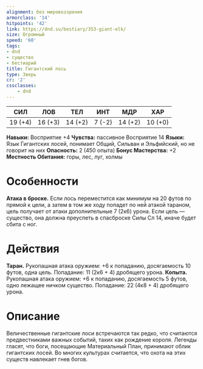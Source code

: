 ```yaml
---
alignment: без мировоззрения
armorclass: '14'
hitpoints: '42'
link: https://dnd.su/bestiary/353-giant-elk/
size: Огромный
speed: '60'
tags:
- dnd
- существо
- бестиарий
title: Гигантский лось
type: Зверь
cr: '2'
cssclasses:
    - dnd
---
```



| СИЛ | ЛОВ | ТЕЛ | ИНТ | МДР | ХАР |
|---|---|---|---|---|---|
| 19 (+4) | 16 (+3) | 14 (+2) | 7 (-2) | 14 (+2) | 10 (+0) |
**Навыки:** Восприятие +4
**Чувства:** пассивное Восприятие 14
**Языки:** Язык Гигантских лосей, понимает Общий, Сильван и Эльфийский, но не говорит на них
**Опасность:** 2 (450 опыта)
**Бонус Мастерства:** +2
**Местность Обитания:** горы, лес, луг, холмы


# Особенности
**Атака в броске.** Если лось переместится как минимум на 20 футов по прямой к цели, а затем в том же ходу попадет по ней атакой тараном, цель получает от атаки дополнительные 7 (2к6) урона. Если цель — существо, она должна преуспеть в спасброске Силы Сл 14, иначе будет сбита с ног.


# Действия
**Таран.** Рукопашная атака оружием: +6 к попаданию, досягаемость 10 футов, одна цель. Попадание: 11 (2к6 + 4) дробящего урона.
**Копыта.** Рукопашная атака оружием: +6 к попаданию, досягаемость 5 футов, одно лежащее ничком существо. Попадание: 22 (4к8 + 4) дробящего урона.


# Описание
Величественные гигантские лоси встречаются так редко, что считаются предвестниками важных событий, таких как рождение короля. Легенды гласят, что боги, посещающие Материальный План, принимают облик гигантских лосей. Во многих культурах считается, что охота на этих существ навлекает гнев богов.